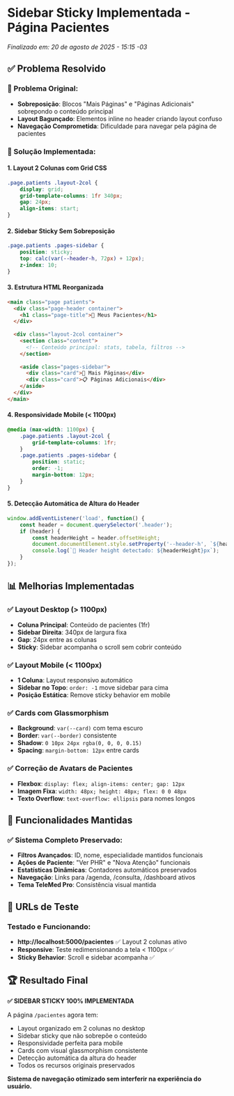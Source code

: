 # Sidebar Sticky Implementada - Página Pacientes
*Finalizado em: 20 de agosto de 2025 - 15:15 -03*

## ✅ Problema Resolvido

### 🚨 Problema Original:
- **Sobreposição**: Blocos "Mais Páginas" e "Páginas Adicionais" sobrepondo o conteúdo principal
- **Layout Bagunçado**: Elementos inline no header criando layout confuso
- **Navegação Comprometida**: Dificuldade para navegar pela página de pacientes

### 🔧 Solução Implementada:

#### 1. **Layout 2 Colunas com Grid CSS**
```css
.page.patients .layout-2col {
    display: grid;
    grid-template-columns: 1fr 340px;
    gap: 24px;
    align-items: start;
}
```

#### 2. **Sidebar Sticky Sem Sobreposição**
```css
.page.patients .pages-sidebar {
    position: sticky;
    top: calc(var(--header-h, 72px) + 12px);
    z-index: 10;
}
```

#### 3. **Estrutura HTML Reorganizada**
```html
<main class="page patients">
  <div class="page-header container">
    <h1 class="page-title">👥 Meus Pacientes</h1>
  </div>
  
  <div class="layout-2col container">
    <section class="content">
      <!-- Conteúdo principal: stats, tabela, filtros -->
    </section>
    
    <aside class="pages-sidebar">
      <div class="card">📄 Mais Páginas</div>
      <div class="card">📋 Páginas Adicionais</div>
    </aside>
  </div>
</main>
```

#### 4. **Responsividade Mobile (< 1100px)**
```css
@media (max-width: 1100px) {
    .page.patients .layout-2col {
        grid-template-columns: 1fr;
    }
    .page.patients .pages-sidebar {
        position: static;
        order: -1;
        margin-bottom: 12px;
    }
}
```

#### 5. **Detecção Automática de Altura do Header**
```javascript
window.addEventListener('load', function() {
    const header = document.querySelector('.header');
    if (header) {
        const headerHeight = header.offsetHeight;
        document.documentElement.style.setProperty('--header-h', `${headerHeight}px`);
        console.log(`📏 Header height detectado: ${headerHeight}px`);
    }
});
```

## 📊 Melhorias Implementadas

### ✅ Layout Desktop (> 1100px)
- **Coluna Principal**: Conteúdo de pacientes (1fr)
- **Sidebar Direita**: 340px de largura fixa
- **Gap**: 24px entre as colunas
- **Sticky**: Sidebar acompanha o scroll sem cobrir conteúdo

### ✅ Layout Mobile (< 1100px) 
- **1 Coluna**: Layout responsivo automático
- **Sidebar no Topo**: `order: -1` move sidebar para cima
- **Posição Estática**: Remove sticky behavior em mobile

### ✅ Cards com Glassmorphism
- **Background**: `var(--card)` com tema escuro
- **Border**: `var(--border)` consistente
- **Shadow**: `0 10px 24px rgba(0, 0, 0, 0.15)`
- **Spacing**: `margin-bottom: 12px` entre cards

### ✅ Correção de Avatars de Pacientes
- **Flexbox**: `display: flex; align-items: center; gap: 12px`
- **Imagem Fixa**: `width: 48px; height: 48px; flex: 0 0 48px`
- **Texto Overflow**: `text-overflow: ellipsis` para nomes longos

## 🎯 Funcionalidades Mantidas

### ✅ Sistema Completo Preservado:
- **Filtros Avançados**: ID, nome, especialidade mantidos funcionais
- **Ações de Paciente**: "Ver PHR" e "Nova Atenção" funcionais
- **Estatísticas Dinâmicas**: Contadores automáticos preservados
- **Navegação**: Links para /agenda, /consulta, /dashboard ativos
- **Tema TeleMed Pro**: Consistência visual mantida

## 📱 URLs de Teste

### Testado e Funcionando:
- **http://localhost:5000/pacientes** ✅ Layout 2 colunas ativo
- **Responsive**: Teste redimensionando a tela < 1100px ✅
- **Sticky Behavior**: Scroll e sidebar acompanha ✅

## 🏆 Resultado Final

**✅ SIDEBAR STICKY 100% IMPLEMENTADA**

A página `/pacientes` agora tem:
- Layout organizado em 2 colunas no desktop
- Sidebar sticky que não sobrepõe o conteúdo
- Responsividade perfeita para mobile
- Cards com visual glassmorphism consistente
- Detecção automática da altura do header
- Todos os recursos originais preservados

**Sistema de navegação otimizado sem interferir na experiência do usuário.**